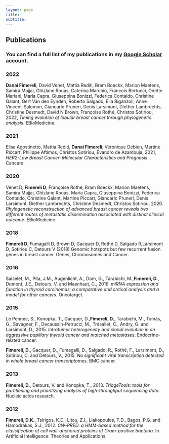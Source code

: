 ```yaml
---
layout: page
title: 
subtitle: 
---
```


## Publications

### You can find a full list of my publications in my [Google Scholar account](https://scholar.google.com/citations?user=zj3vmKQAAAAJ&hl=en).

### 2022
**Danai Fimereli**, David Venet, Mattia Rediti, Bram Boeckx, Marion Maetens, Samira Majjaj, Ghizlane Rouas, Caterina Marchio, Francois Bertucci, Odette Mariani, Maria Capra, Giuseppina Bonizzi, Federica Contaldo, Christine Galant, Gert Van den Eynden, Roberto Salgado, Elia Biganzoli, Anne Vincent-Salomon, Giancarlo Pruneri, Denis Larsimont, Diether Lambrechts, Christine Desmedt, David N Brown, Françoise Rothé, Christos Sotiriou, 2022, *Timing evolution of lobular breast cancer through phylogenetic analysis*. EBioMedicine.

### 2021
Elisa Agostinetto, Mattia Rediti, **Danai Fimereli**, Véronique Debien, Martine Piccart, Philippe Aftimos, Christos Sotiriou, Evandro de Azambuja, 2021, *HER2-Low Breast Cancer: Molecular Characteristics and Prognosis*. Cancers

### 2020
Venet D, **Fimereli D**, Françoise Rothé, Bram Boeckx, Marion Maetens, Samira Majjaj, Ghizlane Rouas, Maria Capra, Giuseppina Bonizzi, Federica Contaldo, Christine Galant, Martine Piccart, Giancarlo Pruneri, Denis Larsimont, Diether Lambrechts, Christine Desmedt, Christos Sotiriou, 2020. *Phylogenetic reconstruction of advanced breast cancer reveals two different routes of metastatic dissemination associated with distinct clinical outcome*. EBioMedicine.

### 2018
**Fimereli D**, Fumagalli D, Brown D, Gacquer D, Rothé D, Salgado R,Larsimont D, Sotiriou C, Detours V (2018) Genomic hotspots but few recurrent fusion genes in breast cancer. Genes, Chromosomes and Cancer.


### 2016
Saiselet, M., Pita, J.M., Augenlicht, A., Dom, G., Tarabichi, M.,**Fimereli, D.**, Dumont, J.E., Detours, V. and Maenhaut, C., 2016. *miRNA expression and function in thyroid carcinomas: a comparative and critical analysis and a model for other cancers*. Oncotarget.


### 2015

Le Pennec, S., Konopka, T., Gacquer, D.,**Fimereli, D.**, Tarabichi, M., Tomás, G., Savagner, F., Decaussin-Petrucci, M., Trésallet, C., Andry, G. and Larsimont, D., 2015. *Intratumor heterogeneity and clonal evolution in an aggressive papillary thyroid cancer and matched metastases*. Endocrine-related cancer.

**Fimereli, D.**, Gacquer, D., Fumagalli, D., Salgado, R., Rothé, F., Larsimont, D., Sotiriou, C. and Detours, V., 2015. *No significant viral transcription detected in whole breast cancer transcriptomes*. BMC cancer.


### 2013

**Fimereli, D.**, Detours, V. and Konopka, T., 2013. *TriageTools: tools for partitioning and prioritizing analysis of high-throughput sequencing data*. Nucleic acids research.


### 2012

**Fimereli, D.K.**, Tsirigos, K.D., Litou, Z.I., Liakopoulos, T.D., Bagos, P.G. and Hamodrakas, S.J., 2012. *CW-PRED: a HMM-based method for the classification of cell wall-anchored proteins of Gram-positive bacteria*. In Artificial Intelligence: Theories and Applications.
